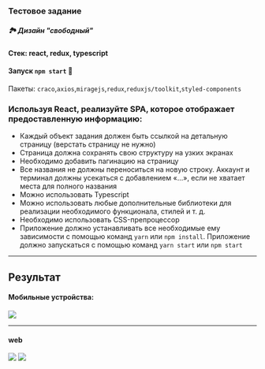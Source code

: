 ### Тестовое задание
##### 🏞 Дизайн "свободный"
####  Стек:  react, redux, typescript
#### Запуск `npm start` 🚀
Пакеты:
`craco`,`axios`,`miragejs`,`redux`,`reduxjs/toolkit`,`styled-components`

### Используя React, реализуйте SPA, которое отображает предоставленную информацию:

- Каждый объект задания должен быть ссылкой на детальную страницу (верстать страницу не нужно)
- Страница должна сохранять свою структуру на узких экранах
- Необходимо добавить пагинацию на страницу
- Все названия не должны переноситься на новую строку. Аккаунт и терминал должны усекаться с добавлением «...», если не хватает места для полного названия
- Можно использовать Typescript
- Можно использовать любые дополнительные библиотеки для реализации необходимого функционала, стилей и т. д.
- Необходимо использовать CSS-препроцессор
- Приложение должно устанавливать все необходимые ему зависимости с помощью команд `yarn` или `npm install`. Приложение должно запускаться с помощью команд `yarn start` или `npm start`
---- 
Результат
---
#### Мобильные устройства:
<img src="https://s376man.storage.yandex.net/rdisk/c314e0055491bda060560f8bc8dbabb625b9fa63db9e347b03d418413ae95bbe/618c0b9e/0uOTq58KPWkvqUgNqw35VqguoC_iwGMcICJBBRakA4ZlMWS4wmp_c7XcxQKYJ_Sfyex_dfor-y_A_oZmNH7tUA==?uid=192293334&filename=s1.png&disposition=inline&hash=&limit=0&content_type=image%2Fpng&owner_uid=192293334&fsize=226582&hid=8e7ffce6f72139a9c793a44c78d04b77&media_type=image&tknv=v2&etag=7747a3ca3a93b3969ef3fa5b778387a6&rtoken=KpBKQgK8YF5d&force_default=yes&ycrid=na-b854c66cc54eba3a6f2d794a5f818090-downloader20h&ts=5d0732c43a380&s=f3aecc552e7527da49d0457db59c2c329e5d82bebc146b90edbab50594a849a4&pb=U2FsdGVkX1_Ro5HUqFj-95AUJaeFul9ZrJYHnNyWYQKhuiXI9ltJ9V7v_roL_vjJBvUSsiE98c8ccAOiRTh4mYOP8w9zr0y3SKEBBHQsRyU"  />

------
#### web
<img src="https://s311vla.storage.yandex.net/rdisk/8ddcaeb2cf65fad4a784ce94b12989ae685c897754b3d47957e2b49416f3fb9d/618c0c0a/0uOTq58KPWkvqUgNqw35VktVjN1ADTTA5-rn3HcqETP6Yxte9eD3nBjon7SP9kuaf76aheC8z0AUwF8alYVZQg==?uid=192293334&filename=s3.png&disposition=inline&hash=&limit=0&content_type=image%2Fpng&owner_uid=192293334&fsize=353601&hid=d6a963889ce9ff712797eaac315ec189&media_type=image&tknv=v2&etag=fa7a36ee27047f367d3a506b46428951&rtoken=0quaFYpDdBbN&force_default=yes&ycrid=na-71ae5e7e257f15f8c7206b23e7e62d8c-downloader20h&ts=5d07332b39680&s=15f33950467d597213d0072b67e588e1e40f82f7ebaa6cc710d70b31f7facfbe&pb=U2FsdGVkX19UeuKIQCONGgBsH2BI0OsJG1PExnpwl2i6jprZDnoOuLxQO5ssr-Xped_ZgVY2X4QaSSIOYdOAZMo87Mp-QIGm93IbJ8GwWos"/>
<img src="https://s318sas.storage.yandex.net/rdisk/f1b58f0f5daf08eedbfffa892f7070962e1cc14b95bfff129a7c0c5d83568fbc/618c0b7b/0uOTq58KPWkvqUgNqw35ViFmxICuNkqzwAUCY8cJvdwqjzhyptHmlRTPshKyrRqX84aY30TTkDXzrK9S5AVcMg==?uid=192293334&filename=s2.png&disposition=inline&hash=&limit=0&content_type=image%2Fpng&owner_uid=192293334&fsize=201091&hid=22818d0beb8bb08839606a8d83ede45a&media_type=image&tknv=v2&etag=8e557fb1f57e9ee9eff61521626398ab&rtoken=o7M34Yc6BA1G&force_default=yes&ycrid=na-86a21cb82553f7301fb138bba20b4e00-downloader20h&ts=5d0732a2d94c0&s=95f594672c7aa06667e319d95fd58ce1fba7473bf9ae2f0a4c077f73dce36ecd&pb=U2FsdGVkX193K3FwVJ6Ey33wm5cbXpHn9cdV9jIthzjQXrQwl9UEnS4jRXMD21ajhMOXR_UvUkV0Z-vE6fkPII9lA5WOdAtegN2nMYgPrM8"/>
